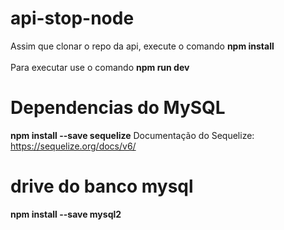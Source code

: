 # api-stop-node
Assim que clonar o repo da api, execute o comando **npm install** <br><br>
Para executar use o comando **npm run dev**


# Dependencias do MySQL
**npm install --save sequelize**
Documentação do Sequelize: https://sequelize.org/docs/v6/

# drive do banco mysql
**npm install --save mysql2** 

